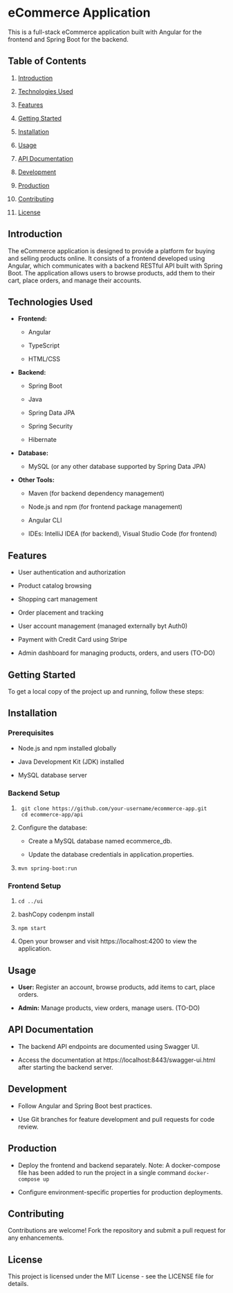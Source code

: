 eCommerce Application
=====================

This is a full-stack eCommerce application built with Angular for the frontend and Spring Boot for the backend.

Table of Contents
-----------------

1.  [Introduction](#introduction)
    
2.  [Technologies Used](#technologies-used)
    
3.  [Features](#features)
    
4.  [Getting Started](#getting-started)
    
5.  [Installation](#installation)
    
6.  [Usage](#usage)
    
7.  [API Documentation](#api-documentation)
    
8.  [Development](#development)
    
9.  [Production](#production)
    
10.  [Contributing](#contributing)
    
11.  [License](#license)
    

Introduction
------------

The eCommerce application is designed to provide a platform for buying and selling products online. It consists of a frontend developed using Angular, which communicates with a backend RESTful API built with Spring Boot. The application allows users to browse products, add them to their cart, place orders, and manage their accounts.

Technologies Used
-----------------

*   **Frontend:**
    
    *   Angular
        
    *   TypeScript
        
    *   HTML/CSS
        
*   **Backend:**
    
    *   Spring Boot
        
    *   Java
        
    *   Spring Data JPA
        
    *   Spring Security
        
    *   Hibernate
        
*   **Database:**
    
    *   MySQL (or any other database supported by Spring Data JPA)
        
*   **Other Tools:**
    
    *   Maven (for backend dependency management)
        
    *   Node.js and npm (for frontend package management)
        
    *   Angular CLI
        
    *   IDEs: IntelliJ IDEA (for backend), Visual Studio Code (for frontend)
        

Features
--------

*   User authentication and authorization
    
*   Product catalog browsing
    
*   Shopping cart management
    
*   Order placement and tracking
    
*   User account management (managed externally byt Auth0)

*   Payment with Credit Card using Stripe
    
*   Admin dashboard for managing products, orders, and users (TO-DO)
    

Getting Started
---------------

To get a local copy of the project up and running, follow these steps:

Installation
------------

### Prerequisites

*   Node.js and npm installed globally
    
*   Java Development Kit (JDK) installed
    
*   MySQL database server
    

### Backend Setup

1.  ```
     git clone https://github.com/your-username/ecommerce-app.git
     cd ecommerce-app/api
    ```
2.  Configure the database:
    
    *   Create a MySQL database named ecommerce\_db.
        
    *   Update the database credentials in application.properties.
        
3.  ```
    mvn spring-boot:run
    ```

### Frontend Setup

1.   ```cd ../ui ```
    
2.  bashCopy codenpm install
    
3.   ```npm start ```
    
4.  Open your browser and visit https://localhost:4200 to view the application.
    

Usage
-----

*   **User:** Register an account, browse products, add items to cart, place orders.
    
*   **Admin:** Manage products, view orders, manage users. (TO-DO)
    

API Documentation
-----------------

*   The backend API endpoints are documented using Swagger UI.
    
*   Access the documentation at https://localhost:8443/swagger-ui.html after starting the backend server.
    

Development
-----------

*   Follow Angular and Spring Boot best practices.
    
*   Use Git branches for feature development and pull requests for code review.
    

Production
----------

*   Deploy the frontend and backend separately.
Note: A docker-compose file has been added to run the project in a single command
 ```docker-compose up  ```
    
*   Configure environment-specific properties for production deployments.
    

Contributing
------------

Contributions are welcome! Fork the repository and submit a pull request for any enhancements.

License
-------

This project is licensed under the MIT License - see the LICENSE file for details.
